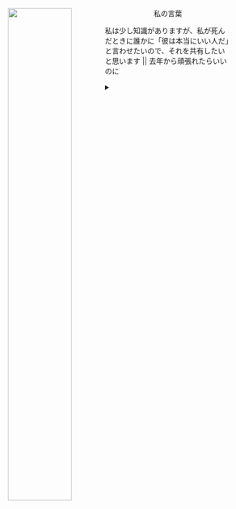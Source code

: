 <p align="center">
    <a href="https://github.com/Dhn-nys?tab=repositories">
        <img align="left" width="50%" src="https://imgur.com/download/U2OHoGY/arch+terminal">
    </a>
</p>
    <p align="center">私の言葉</p>
    <p>私は少し知識がありますが、私が死んだときに誰かに「彼は本当にいい人だ」と言わせたいので、それを共有したいと思います || 去年から頑張れたらいいのに</p>
    <details>
    </br>
    </br>
        <summary></summary>
        <p align="center">
            <a href="#" target="_blank">
                <img alt="Top Language" src="https://github-readme-stats.vercel.app/api/top-langs/?username=dhn-nys&hide=html,&hide_border=true&title_color=2e3440&text_color=3b4252"/>
                <img alt="GitHub Stats" src="https://github-readme-stats.vercel.app/api?username=dhn-nys&show_icons=true&hide_border=true&icon_color=2e3440&title_color=2e3440&text_color=5e81ac"/>
            </a>
        </p>
</details>
